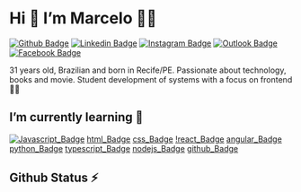# Hi 👋 I’m Marcelo :man_student:

[![Github Badge](https://img.shields.io/badge/-Github-000?style=flat-square&logo=Github&logoColor=white)](https://github.com/marcelogomes90) [![Linkedin Badge](https://img.shields.io/badge/-LinkedIn-blue?style=flat-square&logo=Linkedin&logoColor=white)](https://www.linkedin.com/in/marcelogomes90/) [![Instagram Badge](https://img.shields.io/badge/Instagram-E4405F?style=flat-square&logo=instagram&logoColor=white)](https://www.instagram.com/marcelogomes90/) [![Outlook Badge](https://img.shields.io/badge/Microsoft_Outlook-0078D4?style=flat-square&logo=microsoft-outlook&logoColor=white)](mailto:marcelo.sobrinho@outlook.com) [![Facebook Badge](https://img.shields.io/badge/Facebook-1877F2?style=flat-square&logo=facebook&logoColor=white)](https://www.facebook.com/profile.php?id=100025656512992)<br/>

31 years old, Brazilian and born in Recife/PE. Passionate about technology, books and movie. Student development of systems with a focus on frontend 👨‍💻

## I’m currently learning 🚀

[![Javascript_Badge](https://img.shields.io/badge/JavaScript-323330?style=for-the-badge&logo=javascript&logoColor=F7DF1E)]() [html_Badge](https://img.shields.io/badge/HTML5-E34F26?style=for-the-badge&logo=html5&logoColor=white) [css_Badge](https://img.shields.io/badge/CSS3-1572B6?style=for-the-badge&logo=css3&logoColor=white) [!react_Badge](https://img.shields.io/badge/React-20232A?style=for-the-badge&logo=react&logoColor=61DAFB) [angular_Badge](https://img.shields.io/badge/Angular-DD0031?style=for-the-badge&logo=angular&logoColor=white) [python_Badge](https://img.shields.io/badge/Python-FFD43B?style=for-the-badge&logo=python&logoColor=darkgreen) [typescript_Badge](https://img.shields.io/badge/TypeScript-007ACC?style=for-the-badge&logo=typescript&logoColor=white) [nodejs_Badge](https://img.shields.io/badge/Node.js-339933?style=for-the-badge&logo=nodedotjs&logoColor=white) [github_Badge](https://img.shields.io/badge/GitHub-100000?style=for-the-badge&logo=github&logoColor=white)<br/>

## Github Status ⚡






